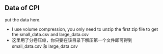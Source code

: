 ## Data of CPI
put the data here.
- I use volume compression, you only need to unzip the first zip file to get the small_data.csv and large_data.csv
- 这里用了分卷压缩，你只要在该目录下解压第一个文件即可得到small_data.csv 和 large_data.csv
